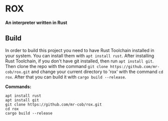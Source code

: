 # ROX

**An interpreter written in Rust**

## Build

In order to build this project you need to have Rust Toolchain installed in your system. You can install them with `apt install rust`. 
After installing Rust Toolchain, if you don't have git installed, then run `apt install git`. Then clone the repo with the command `git clone https://github.com/mr-cob/rox.git` and change your current directory to 'rox' with the command `cd rox`. 
After that you can build it with `cargo build --release`.

**Commands:**

``` 
apt install rust 
apt install git 
git clone https://github.com/mr-cob/rox.git 
cd rox 
cargo build --release 
```
